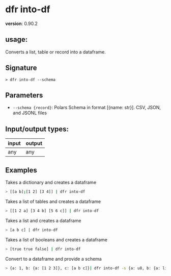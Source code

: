 # dfr into-df

**version**: 0.90.2

## **usage**:

Converts a list, table or record into a dataframe.

## Signature

`> dfr into-df --schema`

## Parameters

- `--schema {record}`: Polars Schema in format [{name: str}]. CSV, JSON, and JSONL files

## Input/output types:

| input | output |
| ----- | ------ |
| any   | any    |

## Examples

Takes a dictionary and creates a dataframe

```bash
> [[a b];[1 2] [3 4]] | dfr into-df
```

Takes a list of tables and creates a dataframe

```bash
> [[1 2 a] [3 4 b] [5 6 c]] | dfr into-df
```

Takes a list and creates a dataframe

```bash
> [a b c] | dfr into-df
```

Takes a list of booleans and creates a dataframe

```bash
> [true true false] | dfr into-df
```

Convert to a dataframe and provide a schema

```bash
> {a: 1, b: {a: [1 2 3]}, c: [a b c]}| dfr into-df -s {a: u8, b: {a: list<u64>}, c: list<str>}
```
